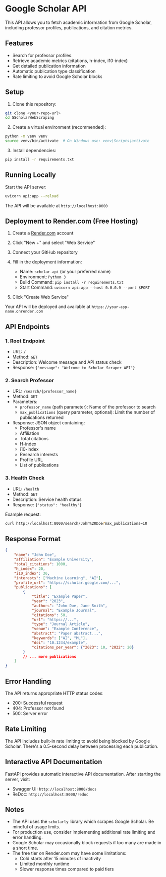 # Google Scholar API

This API allows you to fetch academic information from Google Scholar, including professor profiles, publications, and citation metrics.

## Features

- Search for professor profiles
- Retrieve academic metrics (citations, h-index, i10-index)
- Get detailed publication information
- Automatic publication type classification
- Rate limiting to avoid Google Scholar blocks

## Setup

1. Clone this repository:
```bash
git clone <your-repo-url>
cd GScholarWebScraping
```

2. Create a virtual environment (recommended):
```bash
python -m venv venv
source venv/bin/activate  # On Windows use: venv\Scripts\activate
```

3. Install dependencies:
```bash
pip install -r requirements.txt
```

## Running Locally

Start the API server:
```bash
uvicorn api:app --reload
```

The API will be available at `http://localhost:8000`

## Deployment to Render.com (Free Hosting)

1. Create a [Render.com](https://render.com) account

2. Click "New +" and select "Web Service"

3. Connect your GitHub repository

4. Fill in the deployment information:
   - Name: `scholar-api` (or your preferred name)
   - Environment: `Python 3`
   - Build Command: `pip install -r requirements.txt`
   - Start Command: `uvicorn api:app --host 0.0.0.0 --port $PORT`

5. Click "Create Web Service"

Your API will be deployed and available at `https://your-app-name.onrender.com`

## API Endpoints

### 1. Root Endpoint
- URL: `/`
- Method: `GET`
- Description: Welcome message and API status check
- Response: `{"message": "Welcome to Scholar Scraper API"}`

### 2. Search Professor
- URL: `/search/{professor_name}`
- Method: `GET`
- Parameters:
  - `professor_name` (path parameter): Name of the professor to search
  - `max_publications` (query parameter, optional): Limit the number of publications returned
- Response: JSON object containing:
  - Professor's name
  - Affiliation
  - Total citations
  - H-index
  - i10-index
  - Research interests
  - Profile URL
  - List of publications

### 3. Health Check
- URL: `/health`
- Method: `GET`
- Description: Service health status
- Response: `{"status": "healthy"}`

Example request:
```bash
curl http://localhost:8000/search/John%20Doe?max_publications=10
```

## Response Format

```json
{
    "name": "John Doe",
    "affiliation": "Example University",
    "total_citations": 1000,
    "h_index": 20,
    "i10_index": 30,
    "interests": ["Machine Learning", "AI"],
    "profile_url": "https://scholar.google.com/...",
    "publications": [
        {
            "title": "Example Paper",
            "year": "2023",
            "authors": "John Doe, Jane Smith",
            "journal": "Example Journal",
            "citations": 50,
            "url": "https://...",
            "type": "Journal Article",
            "venue": "Example Conference",
            "abstract": "Paper abstract...",
            "keywords": ["AI", "ML"],
            "doi": "10.1234/example",
            "citations_per_year": {"2023": 10, "2022": 20}
        }
        // ... more publications
    ]
}
```

## Error Handling

The API returns appropriate HTTP status codes:
- 200: Successful request
- 404: Professor not found
- 500: Server error

## Rate Limiting

The API includes built-in rate limiting to avoid being blocked by Google Scholar. There's a 0.5-second delay between processing each publication.

## Interactive API Documentation

FastAPI provides automatic interactive API documentation. After starting the server, visit:
- Swagger UI: `http://localhost:8000/docs`
- ReDoc: `http://localhost:8000/redoc`

## Notes

- The API uses the `scholarly` library which scrapes Google Scholar. Be mindful of usage limits.
- For production use, consider implementing additional rate limiting and error handling.
- Google Scholar may occasionally block requests if too many are made in a short time.
- The free tier on Render.com may have some limitations:
  - Cold starts after 15 minutes of inactivity
  - Limited monthly runtime
  - Slower response times compared to paid tiers